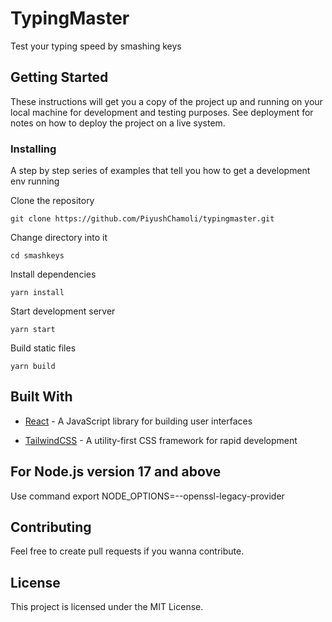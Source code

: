 # TypingMaster

Test your typing speed by smashing keys

## Getting Started

These instructions will get you a copy of the project up and running on your local machine for development and testing purposes. See deployment for notes on how to deploy the project on a live system.

### Installing

A step by step series of examples that tell you how to get a development env running

Clone the repository

```
git clone https://github.com/PiyushChamoli/typingmaster.git
```

Change directory into it

```
cd smashkeys
```

Install dependencies

```
yarn install
```

Start development server

```
yarn start
```

Build static files

```
yarn build
```

## Built With

- [React](https://reactjs.org/) - A JavaScript library for building user interfaces

* [TailwindCSS](https://tailwindcss.com/) -
  A utility-first CSS framework for
  rapid development

## For Node.js version 17 and above

Use command export NODE_OPTIONS=--openssl-legacy-provider

## Contributing

Feel free to create pull requests if you wanna contribute.

## License

This project is licensed under the MIT License.
